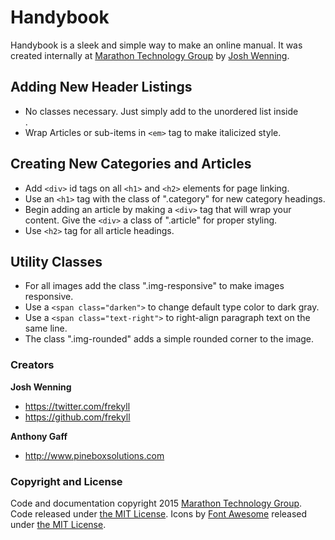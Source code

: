 # Handybook

Handybook is a sleek and simple way to make an online manual. It was created internally at [Marathon Technology Group](https://www.marathontechgroup.com) by [Josh Wenning](https://twitter.com/frekyll).

## Adding New Header Listings

- No classes necessary. Just simply add to the unordered list inside <nav>.
- Wrap Articles or sub-items in `<em>` tag to make italicized style.

## Creating New Categories and Articles

- Add `<div>` id tags on all `<h1>` and `<h2>` elements for page linking.
- Use an `<h1>` tag with the class of ".category" for new category headings.
- Begin adding an article by making a `<div>` tag that will wrap your content. Give the `<div>` a class of ".article" for proper styling.
- Use `<h2>` tag for all article headings.

## Utility Classes

- For all images add the class ".img-responsive" to make images responsive.
- Use a `<span class="darken">` to change default type color to dark gray.
- Use a `<span class="text-right">` to right-align paragraph text on the same line.
- The class ".img-rounded" adds a simple rounded corner to the image.

### Creators

**Josh Wenning**

- <https://twitter.com/frekyll>
- <https://github.com/frekyll>

**Anthony Gaff**

- <http://www.pineboxsolutions.com>

### Copyright and License

Code and documentation copyright 2015 [Marathon Technology Group](https://www.marathontechgroup.com/). Code released under [the MIT License](https://github.com/frekyll/quick-manny/blob/gh-pages/LICENSE). Icons by [Font Awesome](http://fontawesome.io) released under [the MIT License](http://fontawesome.io/license).

